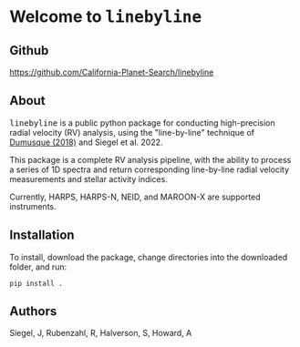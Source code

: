# Welcome to <tt>linebyline</tt> 

## Github
<a href="https://github.com/California-Planet-Search/linebyline" target="_blank">https://github.com/California-Planet-Search/linebyline</a> 

## About

<tt>linebyline</tt> is a public python package for conducting high-precision radial velocity (RV) analysis, using the "line-by-line" technique of <a href="https://ui.adsabs.harvard.edu/abs/2018A%26A...620A..47D/abstract" target="_blank">Dumusque (2018)</a> and Siegel et al. 2022. 

This package is a complete RV analysis pipeline, with the ability to process a series of 1D spectra and return corresponding line-by-line radial velocity measurements and stellar activity indices.

Currently, HARPS, HARPS-N, NEID, and MAROON-X are supported instruments.

## Installation

To install, download the package, change directories into the downloaded folder, and run:

	pip install .

## Authors 
Siegel, J, Rubenzahl, R, Halverson, S, Howard, A
